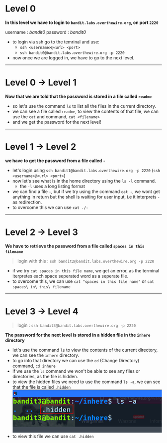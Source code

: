 # Level 0 
	
**In this level we have to login to `bandit.labs.overthewire.org`, on port `2220`**


username : _bandit0_ 
password : _bandit0_

- to login via ssh go to the temrinal and use:
	- `ssh <username>@<url> <port>`
	- `ssh bandit0@bandit.labs.overthewire.org -p 2220`
- now once we are logged in, we have to go to the next level.

***
# Level 0 → Level 1

**Now that we are told that the password is stored in a file called `readme`**

- so let's use the command `ls` to list all the files in the current directory.
- we can see a file called `readme`, to view the contents of that file, we can use the `cat` and command, `cat <filename>`
- and we get the password for the next level!

***

# Level 1 → Level 2

**we have to get the password from a file called `-`**

- let's login using `ssh bandit1@bandit.labs.overthewire.org -p 2220` (`ssh <username>@<url> <port>`)
- now let's see what is in the home directory using the `ls -l` command.
	- the `-l` uses a long listing format
- we can find a file `-`, but if we try using the command `cat -`, we wont get anything in return but the shell is waiting for user input, i.e it interprets `-` as redirection.
- to overcome this we can use `cat ./-`

***
# Level 2 → Level 3

**We have to retrieve the password from a file called `spaces in this filename`**

> login with this : `ssh bandit2@bandit.labs.overthewire.org -p 2220`
- if we try `cat spaces in this file name`, we get an error, as the terminal iterpretes each space seperated word as a seperate file. 
- to overcome this, we can use `cat "spaces in this file name"` or `cat spaces\ in\ this\ filename`

***

# Level 3 → Level 4

> login : `ssh bandit3@bandit.labs.overthewire.org -p 2220`

**The password for the next level is stored in a hidden file in the `inhere` directory**

- let's use the command `ls` to view the contents of the current directory, we can see the `inhere` directory.
- to go into that directory we can use the `cd` (Change Directory) command, `cd inhere`
- if we use the `ls` command we won't be able to see any files or directories, as the file is hidden.
- to view the hidden files we need to use the command `ls -a`, we can see that the file is called `.hidden`
	![lvl3](images/lvl_3.png)
- to view this file we can use `cat .hidden`